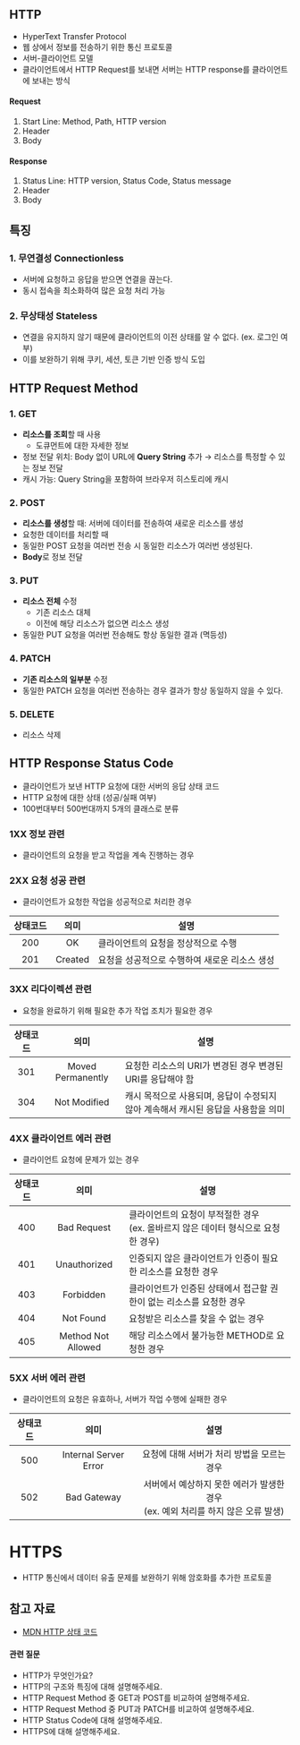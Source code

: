 ## HTTP
- HyperText Transfer Protocol
- 웹 상에서 정보를 전송하기 위한 통신 프로토콜
- 서버-클라이언트 모델
- 클라이언트에서 HTTP Request를 보내면 서버는 HTTP response를 클라이언트에 보내는 방식
#### Request
1. Start Line: Method, Path, HTTP version
2. Header
3. Body

#### Response
1. Status Line: HTTP version, Status Code, Status message
2. Header
3. Body

## 특징
### 1. 무연결성 Connectionless
- 서버에 요청하고 응답을 받으면 연결을 끊는다.
- 동시 접속을 최소화하여 많은 요청 처리 가능
### 2. 무상태성 Stateless
- 연결을 유지하지 않기 때문에 클라이언트의 이전 상태를 알 수 없다. (ex. 로그인 여부)
- 이를 보완하기 위해 쿠키, 세션, 토큰 기반 인증 방식 도입

## HTTP Request Method
### 1. GET
- **리소스를 조회**할 때 사용
	- 도큐먼트에 대한 자세한 정보
- 정보 전달 위치: Body 없이 URL에 **Query String** 추가 → 리소스를 특정할 수 있는 정보 전달
- 캐시 가능: Query String을 포함하여 브라우저 히스토리에 캐시
### 2. POST
- **리소스를 생성**할 때: 서버에 데이터를 전송하여 새로운 리소스를 생성
- 요청한 데이터를 처리할 때
- 동일한 POST 요청을 여러번 전송 시 동일한 리소스가 여러번 생성된다.
- **Body**로 정보 전달
### 3. PUT
- **리소스 전체** 수정
	- 기존 리소스 대체
	- 이전에 해당 리소스가 없으면 리소스 생성
- 동일한 PUT 요청을 여러번 전송해도 항상 동일한 결과 (멱등성)
### 4. PATCH
- **기존 리소스의 일부분** 수정
- 동일한 PATCH 요청을 여러번 전송하는 경우 결과가 항상 동일하지 않을 수 있다.
### 5. DELETE
- 리소스 삭제

## HTTP Response Status Code
- 클라이언트가 보낸 HTTP 요청에 대한 서버의 응답 상태 코드
- HTTP 요청에 대한 상태 (성공/실패 여부)
- 100번대부터 500번대까지 5개의 클래스로 분류

### 1XX 정보 관련
- 클라이언트의 요청을 받고 작업을 계속 진행하는 경우

### 2XX 요청 성공 관련
- 클라이언트가 요청한 작업을 성공적으로 처리한 경우

|상태코드|의미|설명|
|:-:|:-:|-|
|200| OK|클라이언트의 요청을 정상적으로 수행|
|201| Created|요청을 성공적으로 수행하여 새로운 리소스 생성|

### 3XX 리다이렉션 관련
- 요청을 완료하기 위해 필요한 추가 작업 조치가 필요한 경우

|상태코드|의미|설명|
|:-:|:-:|-|
|301|Moved Permanently|요청한 리소스의 URI가 변경된 경우 변경된 URI를 응답해야 함|
|304|Not Modified|캐시 목적으로 사용되며, 응답이 수정되지 않아 계속해서 캐시된 응답을 사용함을 의미|

### 4XX 클라이언트 에러 관련
- 클라이언트 요청에 문제가 있는 경우

|상태코드|의미|설명|
|:-:|:-:|-|
|400|Bad Request|클라이언트의 요청이 부적절한 경우 <br /> (ex. 올바르지 않은 데이터 형식으로 요청한 경우)|
|401|Unauthorized|인증되지 않은 클라이언트가 인증이 필요한 리소스를 요청한 경우|
|403|Forbidden|클라이언트가 인증된 상태에서 접근할 권한이 없는 리소스를 요청한 경우|
|404|Not Found|요청받은 리소스를 찾을 수 없는 경우|
|405|Method Not Allowed|해당 리소스에서 불가능한 METHOD로 요청한 경우|

### 5XX 서버 에러 관련
- 클라이언트의 요청은 유효하나, 서버가 작업 수행에 실패한 경우

|상태코드|의미|설명|
|:-:|:-:|:-:|
|500|Internal Server Error|요청에 대해 서버가 처리 방법을 모르는 경우|
|502|Bad Gateway|서버에서 예상하지 못한 에러가 발생한 경우 <br /> (ex. 예외 처리를 하지 않은 오류 발생)|

# HTTPS
- HTTP 통신에서 데이터 유출 문제를 보완하기 위해 암호화를 추가한 프로토콜

## 참고 자료
- [MDN HTTP 상태 코드](https://developer.mozilla.org/ko/docs/Web/HTTP/Status)
#### 관련 질문
- HTTP가 무엇인가요?
- HTTP의 구조와 특징에 대해 설명해주세요.
- HTTP Request Method 중 GET과 POST를 비교하여 설명해주세요.
- HTTP Request Method 중 PUT과 PATCH를 비교하여 설명해주세요.
- HTTP Status Code에 대해 설명해주세요.
- HTTPS에 대해 설명해주세요.
